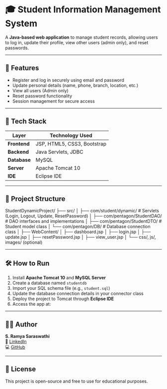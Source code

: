 # 🎓 Student Information Management System

A **Java-based web application** to manage student records, allowing users to log in, update their profile, view other users (admin only), and reset passwords.  

---

## 🚀 Features
- Register and log in securely using email and password  
- Update personal details (name, phone, branch, location, etc.)  
- View all users (Admin only)  
- Reset password functionality  
- Session management for secure access  

---

## 🧰 Tech Stack

| Layer | Technology Used |
|-------|------------------|
| **Frontend** | JSP, HTML5, CSS3, Bootstrap |
| **Backend** | Java Servlets, JDBC |
| **Database** | MySQL |
| **Server** | Apache Tomcat 10 |
| **IDE** | Eclipse IDE |

---

## 🧩 Project Structure

StudentDynamicProject/
├── src/
│ ├── com/student/dynamic/ # Servlets (Login, Logout, Update, ResetPassword)
│ ├── com/pentagon/StudentDAO/ # DAO interfaces and implementations
│ ├── com/pentagon/StudentDTO/ # Student model class
│ └── com/pentagon/DB/ # Database connection class
│
├── WebContent/
│ ├── dashboard.jsp
│ ├── login.jsp
│ ├── update.jsp
│ ├── resetPassword.jsp
│ ├── view_user.jsp
│ └── css/, js/, images/ (optional)


---

## 🛠️ How to Run

1. Install **Apache Tomcat 10** and **MySQL Server**  
2. Create a database named `studentdb`  
3. Import your SQL schema file (e.g., `student.sql`)  
4. Update the database connection details in your connector class  
5. Deploy the project to Tomcat through **Eclipse IDE**  
6. Access the app at:  


---

## 👩‍💻 Author

**S. Ramya Saraswathi**  
📎 [LinkedIn](https://www.linkedin.com/in/ramyasaraswathi)  
💻 [GitHub](https://github.com/Ramya-Saraswathi123)

---

## 📜 License
This project is open-source and free to use for educational purposes.
